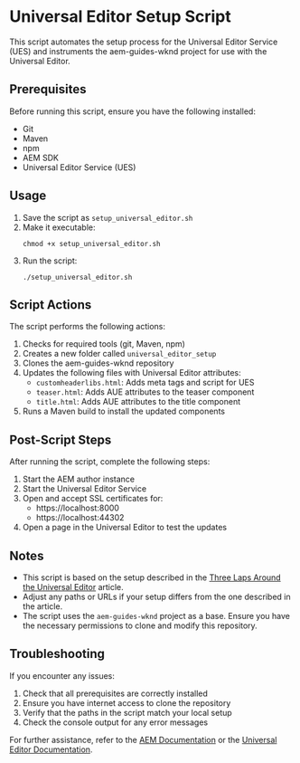 # Universal Editor Setup Script

This script automates the setup process for the Universal Editor Service (UES) and instruments the aem-guides-wknd project for use with the Universal Editor.

## Prerequisites

Before running this script, ensure you have the following installed:

- Git
- Maven
- npm
- AEM SDK
- Universal Editor Service (UES)

## Usage

1. Save the script as `setup_universal_editor.sh`
2. Make it executable:
   ```
   chmod +x setup_universal_editor.sh
   ```
3. Run the script:
   ```
   ./setup_universal_editor.sh
   ```

## Script Actions

The script performs the following actions:

1. Checks for required tools (git, Maven, npm)
2. Creates a new folder called `universal_editor_setup`
3. Clones the aem-guides-wknd repository
4. Updates the following files with Universal Editor attributes:
   - `customheaderlibs.html`: Adds meta tags and script for UES
   - `teaser.html`: Adds AUE attributes to the teaser component
   - `title.html`: Adds AUE attributes to the title component
5. Runs a Maven build to install the updated components

## Post-Script Steps

After running the script, complete the following steps:

1. Start the AEM author instance
2. Start the Universal Editor Service
3. Open and accept SSL certificates for:
   - https://localhost:8000
   - https://localhost:44302
4. Open a page in the Universal Editor to test the updates

## Notes

- This script is based on the setup described in the [Three Laps Around the Universal Editor](https://www.theaemmaven.com/post/three-laps-around-the-universal-editor) article.
- Adjust any paths or URLs if your setup differs from the one described in the article.
- The script uses the `aem-guides-wknd` project as a base. Ensure you have the necessary permissions to clone and modify this repository.

## Troubleshooting

If you encounter any issues:

1. Check that all prerequisites are correctly installed
2. Ensure you have internet access to clone the repository
3. Verify that the paths in the script match your local setup
4. Check the console output for any error messages

For further assistance, refer to the [AEM Documentation](https://experienceleague.adobe.com/docs/experience-manager-cloud-service/content/home.html) or the [Universal Editor Documentation](https://experienceleague.adobe.com/docs/experience-manager-cloud-service/content/sites/authoring/universal-editor/introduction.html).
